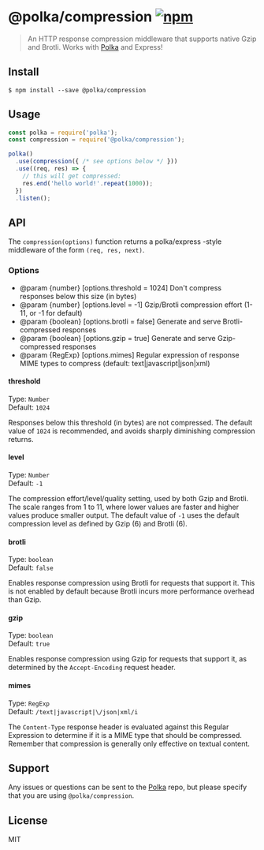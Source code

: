 # @polka/compression [![npm](https://badgen.now.sh/npm/v/@polka/compression)](https://npmjs.org/package/@polka/compression)

> An HTTP response compression middleware that supports native Gzip and Brotli. Works with [Polka][polka] and Express!


## Install

```
$ npm install --save @polka/compression
```


## Usage

```js
const polka = require('polka');
const compression = require('@polka/compression');

polka()
  .use(compression({ /* see options below */ }))
  .use((req, res) => {
    // this will get compressed:
    res.end('hello world!'.repeat(1000));
  })
  .listen();
```


## API

The `compression(options)` function returns a polka/express -style middleware of the form `(req, res, next)`.

### Options

 * @param {number} [options.threshold = 1024] Don't compress responses below this size (in bytes)
 * @param {number} [options.level = -1] Gzip/Brotli compression effort (1-11, or -1 for default)
 * @param {boolean} [options.brotli = false] Generate and serve Brotli-compressed responses
 * @param {boolean} [options.gzip = true] Generate and serve Gzip-compressed responses
 * @param {RegExp} [options.mimes] Regular expression of response MIME types to compress (default: text|javascript|json|xml)

#### threshold
Type: `Number`<br>
Default: `1024`

Responses below this threshold (in bytes) are not compressed. The default value of `1024` is recommended, and avoids sharply diminishing compression returns.

#### level
Type: `Number`<br>
Default: `-1`

The compression effort/level/quality setting, used by both Gzip and Brotli. The scale ranges from 1 to 11, where lower values are faster and higher values produce smaller output. The default value of `-1` uses the default compression level as defined by Gzip (6) and Brotli (6).

#### brotli
Type: `boolean`<br>
Default: `false`

Enables response compression using Brotli for requests that support it. This is not enabled by default because Brotli incurs more performance overhead than Gzip.

#### gzip
Type: `boolean`<br>
Default: `true`

Enables response compression using Gzip for requests that support it, as determined by the `Accept-Encoding` request header.

#### mimes
Type: `RegExp`<br>
Default: `/text|javascript|\/json|xml/i`

The `Content-Type` response header is evaluated against this Regular Expression to determine if it is a MIME type that should be compressed.
Remember that compression is generally only effective on textual content.


## Support

Any issues or questions can be sent to the [Polka][polka] repo, but please specify that you are using `@polka/compression`.


## License

MIT

[polka]: https://github.com/lukeed/polka
